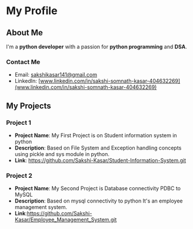 # My Profile

## About Me

I'm a **python developer** with a passion for **python programming** and **DSA**.

### Contact Me

- Email: [sakshikasar141@gmail.com](mailto:sakshikasar141@gmail.com)
- LinkedIn: [www.linkedin.com/in/sakshi-somnath-kasar-404632269](www.linkedin.com/in/sakshi-somnath-kasar-404632269)

## My Projects

### Project 1

- **Project Name**: My First Project is on Student information system  in python 
- **Description**: Based on File System and Exception handling concepts using pickle and sys module in python.
- **Link**: https://github.com/Sakshi-Kasar/Student-Information-System.git

### Project 2

- **Project Name**: My Second Project is Database connectivity PDBC to MySQL 
- **Description**: Based on mysql connectivity to python It's an employee management system.
- **Link**:https://github.com/Sakshi-Kasar/Employee_Management_System.git



